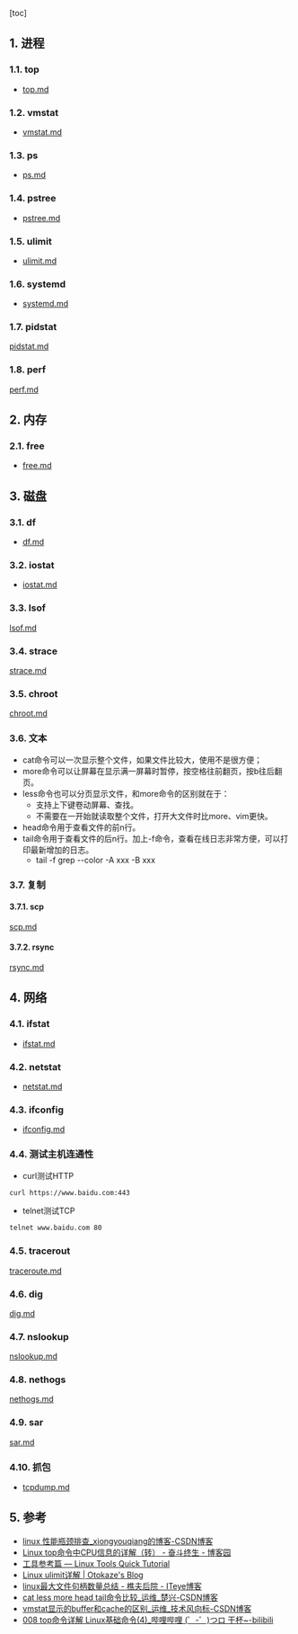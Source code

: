 [toc]
 

## 1. 进程
### 1.1. top

- [top.md](top.md)

### 1.2. vmstat
- [vmstat.md](vmstat.md)

### 1.3. ps
- [ps.md](ps.md)
### 1.4. pstree
- [pstree.md](pstree.md)
### 1.5. ulimit
- [ulimit.md](ulimit.md)
### 1.6. systemd
- [systemd.md](systemd.md)
### 1.7. pidstat
[pidstat.md](pidstat.md)

### 1.8. perf
[perf.md](perf.md)
## 2. 内存
### 2.1. free
- [free.md](free.md)
## 3. 磁盘
### 3.1. df
- [df.md](df.md)
### 3.2. iostat

- [iostat.md](iostat.md)

### 3.3. lsof
[lsof.md](lsof.md)

### 3.4. strace
[strace.md](strace.md)

### 3.5. chroot
[chroot.md](chroot.md)
### 3.6. 文本
- cat命令可以一次显示整个文件，如果文件比较大，使用不是很方便；
- more命令可以让屏幕在显示满一屏幕时暂停，按空格往前翻页，按b往后翻页。
- less命令也可以分页显示文件，和more命令的区别就在于：
    - 支持上下键卷动屏幕、查找。
    - 不需要在一开始就读取整个文件，打开大文件时比more、vim更快。
- head命令用于查看文件的前n行。
- tail命令用于查看文件的后n行。加上-f命令，查看在线日志非常方便，可以打印最新增加的日志。
    - tail -f grep --color -A xxx -B xxx
### 3.7. 复制
#### 3.7.1. scp
[scp.md](scp.md)
#### 3.7.2. rsync
[rsync.md](rsync.md)
## 4. 网络
### 4.1. ifstat
- [ifstat.md](ifstat.md)

### 4.2. netstat
- [netstat.md](netstat.md)

### 4.3. ifconfig
- [ifconfig.md](ifconfig.md)
### 4.4. 测试主机连通性
- curl测试HTTP
```bash
curl https://www.baidu.com:443
```
- telnet测试TCP
```bash
telnet www.baidu.com 80
```


### 4.5. tracerout
[traceroute.md](traceroute.md)
### 4.6. dig
[dig.md](dig.md)
### 4.7. nslookup
[nslookup.md](nslookup.md)

### 4.8. nethogs
[nethogs.md](nethogs.md)

### 4.9. sar
[sar.md](sar.md)
### 4.10. 抓包
- [tcpdump.md](tcpdump.md)






## 5. 参考
- [linux 性能瓶颈排查\_xiongyouqiang的博客\-CSDN博客](https://blog.csdn.net/xiongyouqiang/article/details/79364323)
- [Linux top命令中CPU信息的详解（转） \- 奋斗终生 \- 博客园](https://www.cnblogs.com/ajianbeyourself/p/8185973.html)
- [工具参考篇 — Linux Tools Quick Tutorial](https://linuxtools-rst.readthedocs.io/zh_CN/latest/tool/index.html)
- [Linux ulimit详解 \| Otokaze's Blog](https://www.zfl9.com/ulimit.html)
- [linux最大文件句柄数量总结 \- 樵夫后院 \- ITeye博客](https://www.iteye.com/blog/jameswxx-2096461)
- [cat less more head tail命令比较\_运维\_楚兴\-CSDN博客](https://blog.csdn.net/foreverling/article/details/82557939)
- [vmstat显示的buffer和cache的区别\_运维\_技术风向标\-CSDN博客](https://blog.csdn.net/iteye_2535/article/details/81924537)
- [008 top命令详解 Linux基础命令\(4\)\_哔哩哔哩 \(゜\-゜\)つロ 干杯~\-bilibili](https://www.bilibili.com/video/BV1wg4y1i7u4)